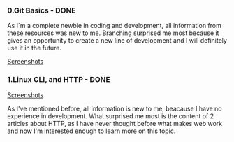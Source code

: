 ### 0.Git Basics - DONE
As I`m a complete newbie in coding and development, all information from these resources was new to me. Branching surprised me most because it gives an opportunity to create a new line of development and I will definitely use it in the future.

[Screenshots](https://github.com/valeriiahnoieva/kottans-frontend/tree/master/screenshots/0.%20GIT%20Basics)
### 1.Linux CLI, and HTTP - DONE
[Screenshots](https://github.com/valeriiahnoieva/kottans-frontend/tree/master/screenshots/task_linux_cli)


As I've mentioned before, all information is new to me, beacause I have no experience in development. What surprised me most is the content of 2 articles about HTTP, as I have never thought before what makes web work and now I'm interested enough to learn more on this topic.